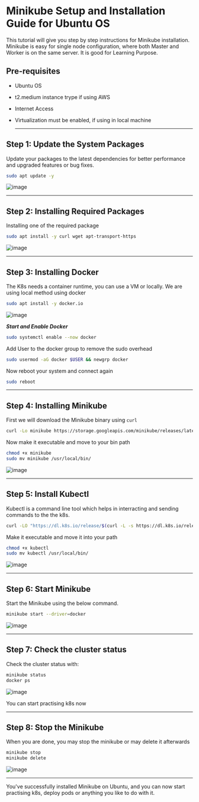 # Minikube Setup and Installation Guide for Ubuntu OS

This tutorial will give you step by step instructions for Minikube installation. Minikube is easy for single node configuration, where both Master and Worker is on the same server. It is good for Learning Purpose.

## Pre-requisites
- Ubuntu OS
- t2.medium instance trype if using AWS
- Internet Access
- Virtualization must be enabled, if using in local machine

  ---

## Step 1: Update the System Packages

Update your packages to the latest dependencies for better performance and upgraded features or bug fixes.

```bash
sudo apt update -y
```

![image](https://github.com/keshavlearndevops/kube-saga/assets/134159375/4811c300-3d1d-4486-a576-e345af50eac6)

---

 ## Step 2: Installing Required Packages

 Installing one of the required package

 ```bash
sudo apt install -y curl wget apt-transport-https
```

![image](https://github.com/keshavlearndevops/kube-saga/assets/134159375/0892929a-5532-4042-9365-232a126c3598)

---

## Step 3: Installing Docker

The K8s needs a container runtime, you can use a VM  or locally. We are using local method using docker

```bash
sudo apt install -y docker.io
```

![image](https://github.com/keshavlearndevops/kube-saga/assets/134159375/a2c15c6d-d0e9-4bb1-88e2-b135e604f1b4)

 ***Start and Enable Docker***
 ```bash
 sudo systemctl enable --now docker
```

Add User to the docker group to remove the sudo overhead

```bash
sudo usermod -aG docker $USER && newgrp docker
```
Now reboot your system and connect again

```bash
sudo reboot
```

---

## Step 4: Installing Minikube

First we will download the Minikube binary using `curl`
```bash
curl -Lo minikube https://storage.googleapis.com/minikube/releases/latest/minikube-linux-amd64
```

Now make it executable and move to your bin path

```bash
chmod +x minikube
sudo mv minikube /usr/local/bin/
```

![image](https://github.com/keshavlearndevops/kube-saga/assets/134159375/51c74c6b-838d-4971-8b17-f2d52769c17a)

---

## Step 5: Install Kubectl

Kubectl is a command line tool which helps in interracting and sending commands to the the k8s.

```bash
curl -LO "https://dl.k8s.io/release/$(curl -L -s https://dl.k8s.io/release/stable.txt)/bin/linux/amd64/kubectl"
```

Make it executable and move it into your path

```bash
chmod +x kubectl
sudo mv kubectl /usr/local/bin/
```

![image](https://github.com/keshavlearndevops/kube-saga/assets/134159375/741d4195-90a3-4335-947b-bfc8755b622f)

---

## Step 6: Start Minikube

Start the Minikube using the below command.

```bash
minikube start --driver=docker
```

![image](https://github.com/keshavlearndevops/kube-saga/assets/134159375/f79bdb88-b254-4cb9-92f1-5b1fe97f87ab)

---

## Step 7: Check the cluster status

Check the cluster status with:

```bash
minikube status
docker ps
```

![image](https://github.com/keshavlearndevops/kube-saga/assets/134159375/4f03e51f-7f6c-45d1-8bd3-673b527cd678)

You can start practising k8s now

---

## Step 8: Stop the Minikube

When you are done, you may stop the minikube or may delete it afterwards

```bash
minikube stop
minikube delete
```

![image](https://github.com/keshavlearndevops/kube-saga/assets/134159375/8b0f9b59-369d-485e-b071-80a5d26f791b)

---

You've successfully installed Minikube on Ubuntu, and you can now start practising k8s, deploy pods or anything you like to do with it.
